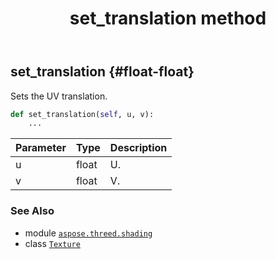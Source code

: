﻿---
title: set_translation method
second_title: Aspose.3D for Python via .NET API References
description: 
type: docs
weight: 80
url: /python-net/aspose.threed.shading/texture/set_translation/
is_root: false
---

## set_translation {#float-float}

Sets the UV translation.



```python
def set_translation(self, u, v):
    ...
```


| Parameter | Type | Description |
| :- | :- | :- |
| u | float | U. |
| v | float | V. |



### See Also
* module [`aspose.threed.shading`](../../)
* class [`Texture`](/3d/python-net/aspose.threed.shading/texture)
